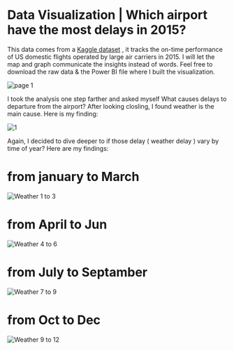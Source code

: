# Data Visualization | Which airport have the most delays in 2015?

This data comes from a <a href="https://www.kaggle.com/datasets/usdot/flight-delays" target="_blank">Kaggle dataset</a> , it tracks the on-time performance of US domestic flights operated by large air carriers in 2015. I will let the map and graph communicate the insights instead of words. Feel free to download the raw data & the Power BI file where I built the visualization.


![page 1](https://user-images.githubusercontent.com/52235733/181624205-63669dff-57b3-433e-b86b-3fe62287d5e1.JPG)



I took the analysis one step farther and asked myself What causes delays to departure from the airport? After looking closling, I found weather is the main cause. Here is my finding: 

![1](https://user-images.githubusercontent.com/52235733/181620650-1e0a9a89-6362-48ba-88ce-fddcb4ca9a0a.JPG)

Again, I decided to dive deeper to if those delay ( weather delay ) vary by time of year? Here are my findings: 

# from january to March 

![Weather 1 to 3](https://user-images.githubusercontent.com/52235733/181623801-15e1afb0-744a-4599-8043-72a9c71f6544.JPG)

# from April to Jun

![Weather 4 to 6](https://user-images.githubusercontent.com/52235733/181623892-16929b60-659a-4670-8497-f57d3bdfdebc.JPG)

# from July to Septamber 

![Weather 7 to 9](https://user-images.githubusercontent.com/52235733/181623965-8633b98d-1695-453b-ae7b-9191ffa69c91.JPG)

# from Oct to Dec

![Weather 9 to 12](https://user-images.githubusercontent.com/52235733/181624025-2b5142d1-2fe1-4714-865c-5c564bb0d368.JPG)


